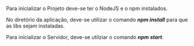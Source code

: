 Para inicializar o Projeto deve-se ter o NodeJS e o npm instalados.

No diretório da aplicação, deve-se utilizar o comando <b><i>npm install</i></b> para que as libs sejam instaladas.

Para inicializar o Servidor, deve-se utilziar o comando <b><i>npm start</i></b>.
